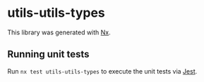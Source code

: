# utils-utils-types

This library was generated with [Nx](https://nx.dev).

## Running unit tests

Run `nx test utils-utils-types` to execute the unit tests via [Jest](https://jestjs.io).
